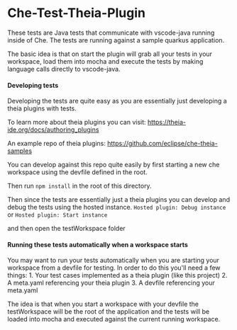 # Che-Test-Theia-Plugin
These tests are Java tests that communicate with vscode-java running inside of Che.
The tests are running against a sample quarkus application.

The basic idea is that on start the plugin will grab all your tests in your workspace, load them into
mocha and execute the tests by making language calls directly to vscode-java.

#### Developing tests
Developing the tests are quite easy as you are essentially just developing a theia plugins with tests.

To learn more about theia plugins you can visit: https://theia-ide.org/docs/authoring_plugins

An example repo of theia plugins: https://github.com/eclipse/che-theia-samples

You can develop against this repo quite easily by first starting a new che workspace using the devfile defined in the root.

Then run `npm install` in the root of this directory.

Then since the tests are essentially just a theia plugins you can develop and debug the tests using the hosted instance.
`Hosted plugin: Debug instance` or `Hosted plugin: Start instance`

and then open the testWorkspace folder

#### Running these tests automatically when a workspace starts
You may want to run your tests automatically when you are starting your workspace from a devfile for testing.
In order to do this you'll need a few things:
    1. Your test cases implemented as a theia plugin (like this project)
    2. A meta.yaml referencing your theia plugin
    3. A devfile referencing your meta.yaml

The idea is that when you start a workspace with your devfile the testWorkspace will be the root of the application
and the tests will be loaded into mocha and executed against the current running workspace.

